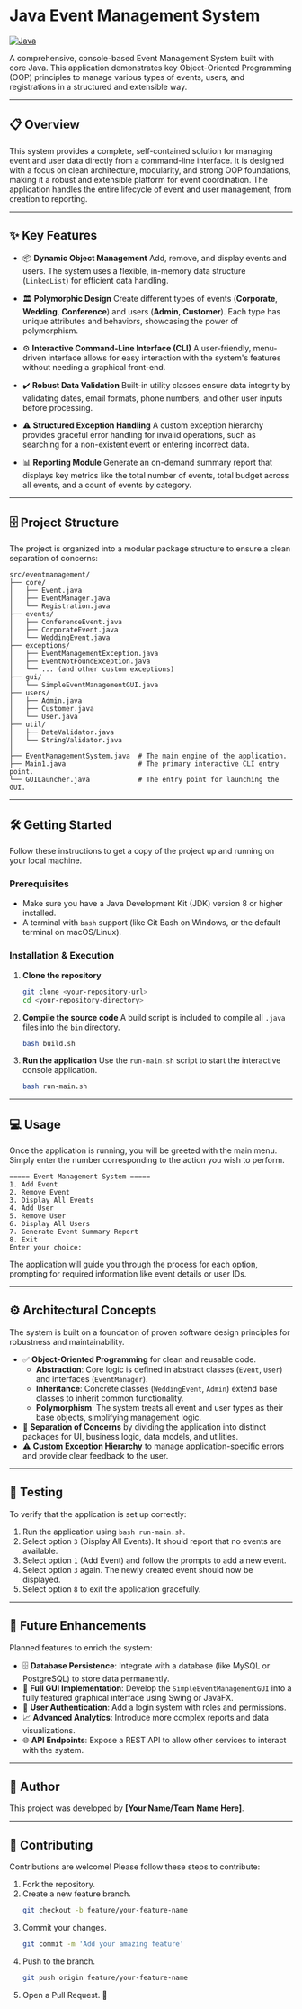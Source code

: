 #  Java Event Management System

[![Java](https://img.shields.io/badge/Java-JDK%208%2B-ED8B00?style=for-the-badge&logo=openjdk&logoColor=white)](https://www.oracle.com/java/technologies/downloads/)

A comprehensive, console-based Event Management System built with core Java. This application demonstrates key Object-Oriented Programming (OOP) principles to manage various types of events, users, and registrations in a structured and extensible way.

---

## 📋 Overview

This system provides a complete, self-contained solution for managing event and user data directly from a command-line interface. It is designed with a focus on clean architecture, modularity, and strong OOP foundations, making it a robust and extensible platform for event coordination. The application handles the entire lifecycle of event and user management, from creation to reporting.

---

## ✨ Key Features

- 📦 **Dynamic Object Management** Add, remove, and display events and users. The system uses a flexible, in-memory data structure (`LinkedList`) for efficient data handling.

- 🏛️ **Polymorphic Design** Create different types of events (**Corporate**, **Wedding**, **Conference**) and users (**Admin**, **Customer**). Each type has unique attributes and behaviors, showcasing the power of polymorphism.

- ⚙️ **Interactive Command-Line Interface (CLI)** A user-friendly, menu-driven interface allows for easy interaction with the system's features without needing a graphical front-end.

- ✔️ **Robust Data Validation** Built-in utility classes ensure data integrity by validating dates, email formats, phone numbers, and other user inputs before processing.

- ⚠️ **Structured Exception Handling** A custom exception hierarchy provides graceful error handling for invalid operations, such as searching for a non-existent event or entering incorrect data.

- 📊 **Reporting Module** Generate an on-demand summary report that displays key metrics like the total number of events, total budget across all events, and a count of events by category.

---

## 🗄️ Project Structure

The project is organized into a modular package structure to ensure a clean separation of concerns:

```
src/eventmanagement/
├── core/
│   ├── Event.java
│   ├── EventManager.java
│   └── Registration.java
├── events/
│   ├── ConferenceEvent.java
│   ├── CorporateEvent.java
│   └── WeddingEvent.java
├── exceptions/
│   ├── EventManagementException.java
│   ├── EventNotFoundException.java
│   └── ... (and other custom exceptions)
├── gui/
│   └── SimpleEventManagementGUI.java
├── users/
│   ├── Admin.java
│   ├── Customer.java
│   └── User.java
├── util/
│   ├── DateValidator.java
│   └── StringValidator.java
│
├── EventManagementSystem.java  # The main engine of the application.
├── Main1.java                  # The primary interactive CLI entry point.
└── GUILauncher.java            # The entry point for launching the GUI.
```

---

## 🛠️ Getting Started

Follow these instructions to get a copy of the project up and running on your local machine.

### Prerequisites

* Make sure you have a Java Development Kit (JDK) version 8 or higher installed.
* A terminal with `bash` support (like Git Bash on Windows, or the default terminal on macOS/Linux).

### Installation & Execution

1.  **Clone the repository**
    ```bash
    git clone <your-repository-url>
    cd <your-repository-directory>
    ```

2.  **Compile the source code**
    A build script is included to compile all `.java` files into the `bin` directory.
    ```bash
    bash build.sh
    ```

3.  **Run the application**
    Use the `run-main.sh` script to start the interactive console application.
    ```bash
    bash run-main.sh
    ```

---

## 💻 Usage

Once the application is running, you will be greeted with the main menu. Simply enter the number corresponding to the action you wish to perform.

```text
===== Event Management System =====
1. Add Event
2. Remove Event
3. Display All Events
4. Add User
5. Remove User
6. Display All Users
7. Generate Event Summary Report
8. Exit
Enter your choice: 
```
The application will guide you through the process for each option, prompting for required information like event details or user IDs.

---

## ⚙️ Architectural Concepts

The system is built on a foundation of proven software design principles for robustness and maintainability.

- ✅ **Object-Oriented Programming** for clean and reusable code.
    - **Abstraction**: Core logic is defined in abstract classes (`Event`, `User`) and interfaces (`EventManager`).
    - **Inheritance**: Concrete classes (`WeddingEvent`, `Admin`) extend base classes to inherit common functionality.
    - **Polymorphism**: The system treats all event and user types as their base objects, simplifying management logic.
- 🔗 **Separation of Concerns** by dividing the application into distinct packages for UI, business logic, data models, and utilities.
- ⚠️ **Custom Exception Hierarchy** to manage application-specific errors and provide clear feedback to the user.

---

## 🧪 Testing

To verify that the application is set up correctly:

1.  Run the application using `bash run-main.sh`.
2.  Select option `3` (Display All Events). It should report that no events are available.
3.  Select option `1` (Add Event) and follow the prompts to add a new event.
4.  Select option `3` again. The newly created event should now be displayed.
5.  Select option `8` to exit the application gracefully.

---

## 🔮 Future Enhancements

Planned features to enrich the system:

- 🗄️ **Database Persistence**: Integrate with a database (like MySQL or PostgreSQL) to store data permanently.
- 🎨 **Full GUI Implementation**: Develop the `SimpleEventManagementGUI` into a fully featured graphical interface using Swing or JavaFX.
- 🔐 **User Authentication**: Add a login system with roles and permissions.
- 📈 **Advanced Analytics**: Introduce more complex reports and data visualizations.
- 🌐 **API Endpoints**: Expose a REST API to allow other services to interact with the system.

---

## 👥 Author

This project was developed by **[Your Name/Team Name Here]**.

---

## 🤝 Contributing

Contributions are welcome! Please follow these steps to contribute:

1.  Fork the repository.
2.  Create a new feature branch.
    ```bash
    git checkout -b feature/your-feature-name
    ```
3.  Commit your changes.
    ```bash
    git commit -m 'Add your amazing feature'
    ```
4.  Push to the branch.
    ```bash
    git push origin feature/your-feature-name
    ```
5.  Open a Pull Request. 🙌
